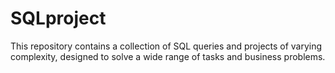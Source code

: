 # SQLproject
This repository contains a collection of SQL queries and projects of varying complexity, designed to solve a wide range of tasks and business problems.
